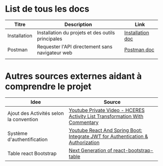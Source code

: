 # List de tous les docs

| Titre        | Description                                       | Link                             |
|--------------|---------------------------------------------------|----------------------------------|
| Installation | Installation du projets et des outils principales | [Installation doc](../README.md) |
| Postman      | Requester l'API directement sans navigateur web   | [Postman doc](postman/README.MD) |
|              |                                                   |                                  |

# Autres sources externes aidant à comprendre le projet

| Idee                                    | Source                                                                                                                                                  |
|-----------------------------------------|---------------------------------------------------------------------------------------------------------------------------------------------------------|
| Ajout des Activités selon la convention | [Youtube Private Video - HCERES Activity List Transformation With Commentary](https://youtu.be/e-voo9vu7IQ)                                             |
| Système d'authentification              | [Youtube React And Spring Boot: Integrate JWT for Authentication & Authorization](https://youtu.be/c6mzMJY_2b4?list=PLZdfbI_OZWAMvhSl32tFcD6M9x_Pqtkwb) |
| Table react Bootstrap                   | [Next Generation of react-bootstrap-table](https://react-bootstrap-table.github.io/react-bootstrap-table2/)                                             |
